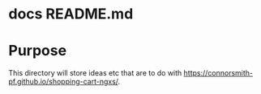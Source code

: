 # docs README.md

# Purpose

This directory will store ideas etc that are to do with https://connorsmith-pf.github.io/shopping-cart-ngxs/.
